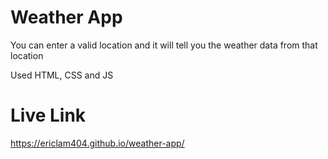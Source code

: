 # Weather App

You can enter a valid location and it will tell you the weather data from that location

Used HTML, CSS and JS

# Live Link
https://ericlam404.github.io/weather-app/